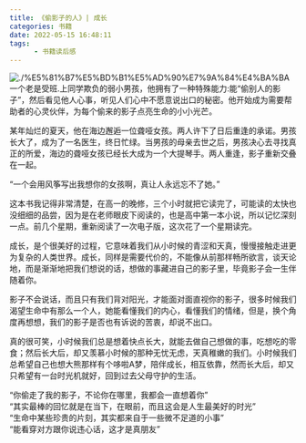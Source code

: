 ```yaml
---
title: 《偷影子的人》| 成长
categories: 书籍
date: 2022-05-15 16:48:11
tags:  
      - 书籍读后感
---
```

![./%E5%81%B7%E5%BD%B1%E5%AD%90%E7%9A%84%E4%BA%BA](6221a790e865b65f6ad3f3edfc35ebe.jpg)
一个老是受班.上同学欺负的弱小男孩，他拥有了一种特殊能力:能“偷别人的影子”，然后看见他人心事，听见人们心中不愿意说出口的秘密。他开始成为需要帮助者的心灵伙伴，为每个偷来的影子点亮生命的小小光芒。  

某年灿烂的夏天，他在海边邂逅一位聋哑女孩。两人许下了日后重逢的承诺。男孩长大了，成为了一名医生，终日忙绿。当男孩的母亲去世之后，男孩决心去寻找真正的所爱，海边的聋哑女孩已经长大成为一个大提琴手。两人重逢，影子重新交叠在一起。  

“一个会用风筝写出我想你的女孩啊，真让人永远忘不了她。”   

这本书我记得非常清楚，在高一的晚修，三个小时就把它读完了，可能读的太快也没细细的品尝，因为是在老师眼皮下阅读的，也是高中第一本小说，所以记忆深刻一点。前几个星期，重新阅读了一次电子版，这次花了一个星期读完。  

成长，是个很美好的过程，它意味着我们从小时候的青涩和天真，慢慢接触走进更为复杂的人类世界。成长，同样是需要代价的，不能像从前那样畅所欲言，谈天论地，而是渐渐地把我们想说的话，想做的事藏进自己的影子里，毕竟影子会一生伴随着你。  

影子不会说话，而且只有我们背对阳光，才能面对面直视你的影子，很多时候我们渴望生命中有那么一个人，她能看懂我们的内心，看懂我们的情绪，但是，换个角度再想想，我们的影子是否也有诉说的苦衷，却说不出口。  

真的很可笑，小时候我们总是想着快点长大，就能去做自己想做的事，吃想吃的零食；然后长大后，却又羡慕小时候的那种无忧无虑，天真稚嫩的我们。小时候我们总希望自己也想大熊那样有个哆啦A梦，陪伴成长，相互依靠，然而长大后，却又只希望有一台时光机就好，回到过去父母守护的生活。  

“你偷走了我的影子，不论你在哪里，我都会一直想着你”  
“其实最棒的回忆就是在当下，在眼前，而且这会是人生最美好的时光”  
“生命中某些珍贵的片刻，其实都来自于一些微不足道的小事”  
“能看穿对方跟你说违心话，这才是真朋友”